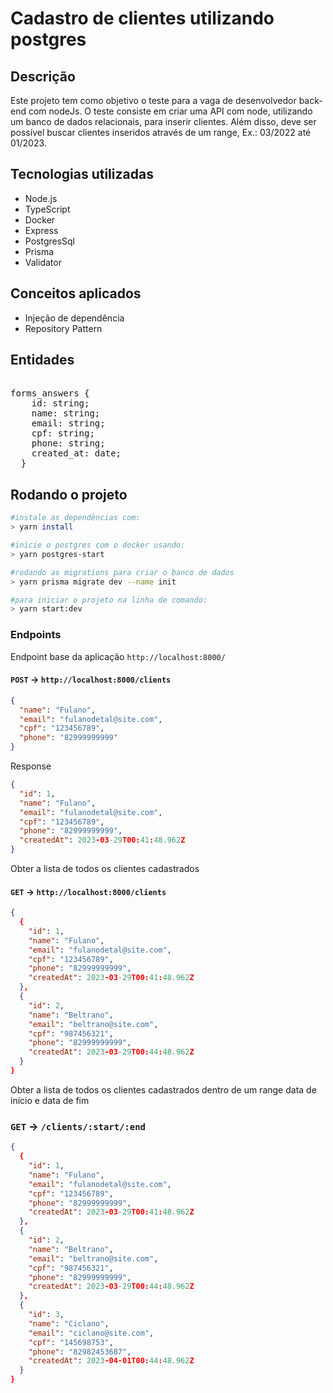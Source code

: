# Cadastro de clientes utilizando postgres

## Descrição

Este projeto tem como objetivo o teste para a vaga de desenvolvedor back-end com nodeJs. O teste consiste em criar uma API com node, utilizando um banco de dados relacionais, para inserir clientes. Além disso, deve ser possível buscar clientes inseridos através de um range, Ex.: 03/2022 até 01/2023.

## Tecnologias utilizadas

- Node.js
- TypeScript
- Docker
- Express
- PostgresSql
- Prisma
- Validator

## Conceitos aplicados

- Injeção de dependência
- Repository Pattern

## Entidades

<pre>

forms_answers {
    id: string;
    name: string;
    email: string;
    cpf: string;
    phone: string;
    created_at: date;
  }
</pre>

## Rodando o projeto

```bash
#instale as dependências com:
> yarn install
```

```bash
#inicie o postgres com o docker usando:
> yarn postgres-start
```

```bash
#rodando as migrations para criar o banco de dados
> yarn prisma migrate dev --name init
```

```bash
#para iniciar o projeto na linha de comando:
> yarn start:dev
```

### Endpoints

Endpoint base da aplicação `http://localhost:8000/`

#### `POST` -> `http://localhost:8000/clients`

```json
{
  "name": "Fulano",
  "email": "fulanodetal@site.com",
  "cpf": "123456789",
  "phone": "82999999999"
}
```

Response

```json
{
  "id": 1,
  "name": "Fulano",
  "email": "fulanodetal@site.com",
  "cpf": "123456789",
  "phone": "82999999999",
  "createdAt": 2023-03-29T00:41:48.962Z
}
```

Obter a lista de todos os clientes cadastrados

#### `GET` -> `http://localhost:8000/clients`

```json
{
  {
    "id": 1,
    "name": "Fulano",
    "email": "fulanodetal@site.com",
    "cpf": "123456789",
    "phone": "82999999999",
    "createdAt": 2023-03-29T00:41:48.962Z
  },
  {
    "id": 2,
    "name": "Beltrano",
    "email": "beltrano@site.com",
    "cpf": "987456321",
    "phone": "82999999999",
    "createdAt": 2023-03-29T00:44:48.962Z
  }
}
```

Obter a lista de todos os clientes cadastrados dentro de um range data de início e data de fim

### `GET` -> `/clients/:start/:end`

```json
{
  {
    "id": 1,
    "name": "Fulano",
    "email": "fulanodetal@site.com",
    "cpf": "123456789",
    "phone": "82999999999",
    "createdAt": 2023-03-29T00:41:48.962Z
  },
  {
    "id": 2,
    "name": "Beltrano",
    "email": "beltrano@site.com",
    "cpf": "987456321",
    "phone": "82999999999",
    "createdAt": 2023-03-29T00:44:48.962Z
  },
  {
    "id": 3,
    "name": "Ciclano",
    "email": "ciclano@site.com",
    "cpf": "145698753",
    "phone": "82982453687",
    "createdAt": 2023-04-01T00:44:48.962Z
  }
}
```
